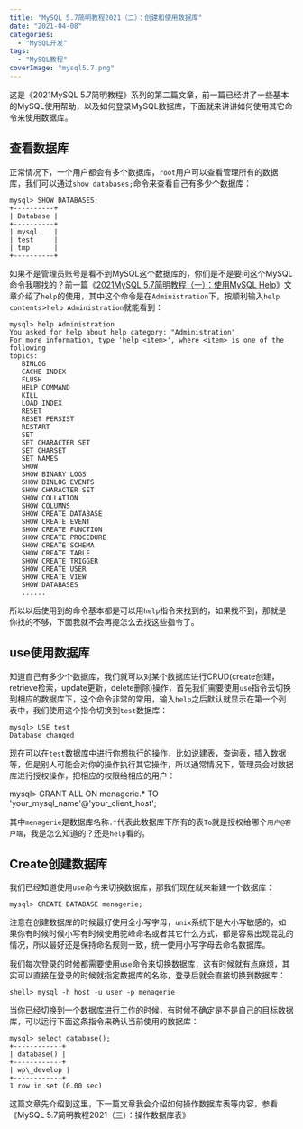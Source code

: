 ```yaml
---
title: "MySQL 5.7简明教程2021（二）：创建和使用数据库"
date: "2021-04-08"
categories: 
  - "MySQL开发"
tags: 
  - "MySQL教程"
coverImage: "mysql5.7.png"
---
```


这是《2021MySQL 5.7简明教程》系列的第二篇文章，前一篇已经讲了一些基本的MySQL使用帮助，以及如何登录MySQL数据库，下面就来讲讲如何使用其它命令来使用数据库。

## 查看数据库

正常情况下，一个用户都会有多个数据库，`root`用户可以查看管理所有的数据库，我们可以通过`show databases;`命令来查看自己有多少个数据库：
```
mysql> SHOW DATABASES; 
+----------+
| Database | 
+----------+
| mysql    |
| test     |
| tmp      |
+----------+
```
如果不是管理员账号是看不到MySQL这个数据库的，你们是不是要问这个MySQL命令我哪找的？前一篇《[2021MySQL 5.7简明教程（一）：使用MySQL Help](https://www.helloyu.top/mysql57-help-command-2021.html)》文章介绍了`help`的使用，其中这个命令是在`Administration`下，按顺利输入`help contents`\>`help Administration`就能看到：
```
mysql> help Administration
You asked for help about help category: "Administration"
For more information, type 'help <item>', where <item> is one of the following
topics:
   BINLOG
   CACHE INDEX
   FLUSH
   HELP COMMAND
   KILL
   LOAD INDEX
   RESET
   RESET PERSIST
   RESTART
   SET
   SET CHARACTER SET
   SET CHARSET
   SET NAMES
   SHOW
   SHOW BINARY LOGS
   SHOW BINLOG EVENTS
   SHOW CHARACTER SET
   SHOW COLLATION
   SHOW COLUMNS
   SHOW CREATE DATABASE
   SHOW CREATE EVENT
   SHOW CREATE FUNCTION
   SHOW CREATE PROCEDURE
   SHOW CREATE SCHEMA
   SHOW CREATE TABLE
   SHOW CREATE TRIGGER
   SHOW CREATE USER
   SHOW CREATE VIEW
   SHOW DATABASES
   ......
```
所以以后使用到的命令基本都是可以用`help`指令来找到的，如果找不到，那就是你找的不够，下面我就不会再提怎么去找这些指令了。

## use使用数据库

知道自己有多少个数据库，我们就可以对某个数据库进行CRUD(create创建，retrieve检索，update更新，delete删除)操作，首先我们需要使用`use`指令去切换到相应的数据库下，这个命令非常的常用，输入`help`之后默认就显示在第一个列表中，我们使用这个指令切换到`test`数据库：
```
mysql> USE test 
Database changed
```
现在可以在`test`数据库中进行你想执行的操作，比如说建表，查询表，插入数据等，但是别人可能会对你的操作执行其它操作，所以通常情况下，管理员会对数据库进行授权操作，把相应的权限给相应的用户：

mysql> GRANT ALL ON menagerie.\* TO 'your\_mysql\_name'@'your\_client\_host';

其中`menagerie`是数据库名称`.*`代表此数据库下所有的表`To`就是授权给哪个`用户@客户端`，我是怎么知道的？还是`help`看的。

## Create创建数据库

我们已经知道使用`use`命令来切换数据库，那我们现在就来新建一个数据库：
```
mysql> CREATE DATABASE menagerie;
```
注意在创建数据库的时候最好使用全小写字母，`unix`系统下是大小写敏感的，如果你有时候时候小写有时候使用驼峰命名或者其它什么方式，都是容易出现混乱的情况，所以最好还是保持命名规则一致，统一使用小写字母去命名数据库。

我们每次登录的时候都需要使用`use`命令来切换数据库，这有时候就有点麻烦，其实可以直接在登录的时候就指定数据库的名称，登录后就会直接切换到数据库：
```
shell> mysql -h host -u user -p menagerie
```
当你已经切换到一个数据库进行工作的时候，有时候不确定是不是自己的目标数据库，可以运行下面这条指令来确认当前使用的数据库：
```
mysql> select database();
+------------+
| database() |
+------------+
| wp\_develop |
+------------+
1 row in set (0.00 sec)
```
这篇文章先介绍到这里，下一篇文章我会介绍如何操作数据库表等内容，参看《MySQL 5.7简明教程2021（三）：操作数据库表》
